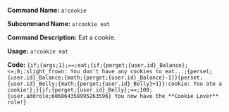 **Command Name:** `a!cookie`

**Subcommand Name:** `a!cookie eat`

**Command Description:**
Eat a cookie.

**Usage:**
`a!cookie eat`

**Code:**
```{if;{args;1};==;eat;{if;{perget;{user.id}_Balance};<=;0;:slight_frown: You don't have any cookies to eat...;{perset;{user.id}_Balance;{math;{perget;{user.id}_Balance}-1}}{perset;{user.id}_Belly;{math;{perget;{user.id}_Belly}+1}}:cookie: You ate a cookie!};}{if;{perget;{user.id}_Belly};==;100;{user.addrole;606864358995263596} You now have the **Cookie Lover** role!}```
